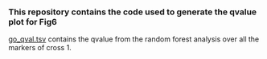 ### This repository contains the code used to generate the qvalue plot for Fig6
[go_qval.tsv](https://github.com/dvalenzano/Fig6/blob/master/go_qval.tsv "go_qval.tsv") contains the qvalue from the random forest analysis over all the markers of cross 1.
